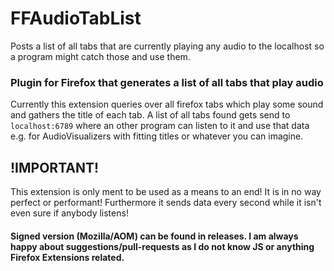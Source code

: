 # FFAudioTabList
Posts a list of all tabs that are currently playing any audio to the localhost so a program might catch those and use them.

### Plugin for Firefox that generates a list of all tabs that play audio
Currently this extension queries over all firefox tabs which play some sound and gathers the title of each tab.
A list of all tabs found gets send to `localhost:6789` where an other program can listen to it and use that data e.g. for AudioVisualizers with fitting titles or whatever you can imagine.

## !IMPORTANT!
This extension is only ment to be used as a means to an end! It is in no way perfect or performant! Furthermore it sends data every second while it isn't even sure if anybody listens!

#### Signed version (Mozilla/AOM) can be found in releases. I am always happy about suggestions/pull-requests as I do not know JS or anything Firefox Extensions related.
